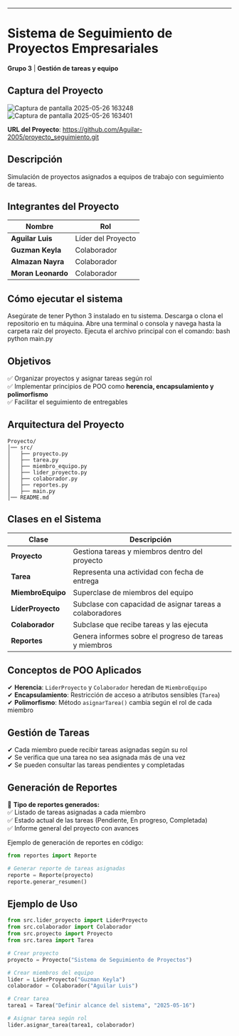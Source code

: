 ---
# **Sistema de Seguimiento de Proyectos Empresariales**  
**Grupo 3** | **Gestión de tareas y equipo**  

##  **Captura del Proyecto**
![Captura de pantalla 2025-05-26 163248](https://github.com/user-attachments/assets/31ec5497-ac1a-46c0-8340-6a5967579d50)
![Captura de pantalla 2025-05-26 163401](https://github.com/user-attachments/assets/de2d621d-a4d6-4848-b786-161733d52a66)

**URL del Proyecto**: 
https://github.com/Aguilar-2005/proyecto_seguimiento.git
## **Descripción**  
Simulación de proyectos asignados a equipos de trabajo con seguimiento 
de tareas. 

## **Integrantes del Proyecto**  
| Nombre               | Rol                 |
|----------------------|---------------------|
| **Aguilar Luis**     | Líder del Proyecto  |
| **Guzman Keyla**     | Colaborador         |
| **Almazan Nayra**    | Colaborador         |
| **Moran Leonardo**   | Colaborador         |

## **Cómo ejecutar el sistema**
Asegúrate de tener Python 3 instalado en tu sistema.
Descarga o clona el repositorio en tu máquina.
Abre una terminal o consola y navega hasta la carpeta raíz del proyecto.
Ejecuta el archivo principal con el comando:
bash python main.py
## **Objetivos**  
✅ Organizar proyectos y asignar tareas según rol  
✅ Implementar principios de POO como **herencia, encapsulamiento y polimorfismo**  
✅ Facilitar el seguimiento de entregables  

## **Arquitectura del Proyecto**  
```
Proyecto/
│── src/
│   ├── proyecto.py
│   ├── tarea.py
│   ├── miembro_equipo.py
│   ├── lider_proyecto.py
│   ├── colaborador.py
│   ├── reportes.py
│   ├── main.py
│── README.md
```

## **Clases en el Sistema**  
| Clase             | Descripción |
|------------------|------------|
| **Proyecto**     | Gestiona tareas y miembros dentro del proyecto |
| **Tarea**       | Representa una actividad con fecha de entrega |
| **MiembroEquipo** | Superclase de miembros del equipo |
| **LíderProyecto** | Subclase con capacidad de asignar tareas a colaboradores |
| **Colaborador** | Subclase que recibe tareas y las ejecuta |
| **Reportes** | Genera informes sobre el progreso de tareas y miembros |

## **Conceptos de POO Aplicados**  
✔ **Herencia**: `LiderProyecto` y `Colaborador` heredan de `MiembroEquipo`  
✔ **Encapsulamiento**: Restricción de acceso a atributos sensibles (`Tarea`)  
✔ **Polimorfismo**: Método `asignarTarea()` cambia según el rol de cada miembro  

## **Gestión de Tareas**  
✔ Cada miembro puede recibir tareas asignadas según su rol  
✔ Se verifica que una tarea no sea asignada más de una vez  
✔ Se pueden consultar las tareas pendientes y completadas  

## **Generación de Reportes**  
🔹 **Tipo de reportes generados:**  
✅ Listado de tareas asignadas a cada miembro  
✅ Estado actual de las tareas (Pendiente, En progreso, Completada)  
✅ Informe general del proyecto con avances  

Ejemplo de generación de reportes en código:  
```python
from reportes import Reporte

# Generar reporte de tareas asignadas
reporte = Reporte(proyecto)
reporte.generar_resumen()
```

## **Ejemplo de Uso**  
```python
from src.lider_proyecto import LiderProyecto
from src.colaborador import Colaborador
from src.proyecto import Proyecto
from src.tarea import Tarea

# Crear proyecto
proyecto = Proyecto("Sistema de Seguimiento de Proyectos")

# Crear miembros del equipo
lider = LiderProyecto("Guzman Keyla")
colaborador = Colaborador("Aguilar Luis")

# Crear tarea
tarea1 = Tarea("Definir alcance del sistema", "2025-05-16")

# Asignar tarea según rol
lider.asignar_tarea(tarea1, colaborador)
```

